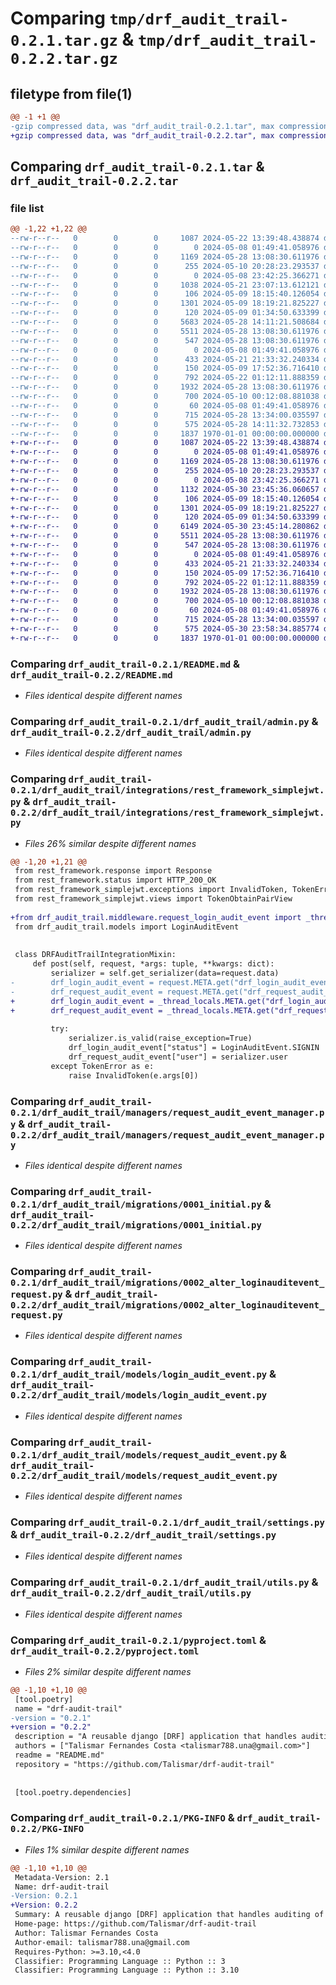 # Comparing `tmp/drf_audit_trail-0.2.1.tar.gz` & `tmp/drf_audit_trail-0.2.2.tar.gz`

## filetype from file(1)

```diff
@@ -1 +1 @@
-gzip compressed data, was "drf_audit_trail-0.2.1.tar", max compression
+gzip compressed data, was "drf_audit_trail-0.2.2.tar", max compression
```

## Comparing `drf_audit_trail-0.2.1.tar` & `drf_audit_trail-0.2.2.tar`

### file list

```diff
@@ -1,22 +1,22 @@
--rw-r--r--   0        0        0     1087 2024-05-22 13:39:48.438874 drf_audit_trail-0.2.1/README.md
--rw-r--r--   0        0        0        0 2024-05-08 01:49:41.058976 drf_audit_trail-0.2.1/drf_audit_trail/__init__.py
--rw-r--r--   0        0        0     1169 2024-05-28 13:08:30.611976 drf_audit_trail-0.2.1/drf_audit_trail/admin.py
--rw-r--r--   0        0        0      255 2024-05-10 20:28:23.293537 drf_audit_trail-0.2.1/drf_audit_trail/apps.py
--rw-r--r--   0        0        0        0 2024-05-08 23:42:25.366271 drf_audit_trail-0.2.1/drf_audit_trail/integrations/__init__.py
--rw-r--r--   0        0        0     1038 2024-05-21 23:07:13.612121 drf_audit_trail-0.2.1/drf_audit_trail/integrations/rest_framework_simplejwt.py
--rw-r--r--   0        0        0      106 2024-05-09 18:15:40.126054 drf_audit_trail-0.2.1/drf_audit_trail/managers/__init__.py
--rw-r--r--   0        0        0     1301 2024-05-09 18:19:21.825227 drf_audit_trail-0.2.1/drf_audit_trail/managers/request_audit_event_manager.py
--rw-r--r--   0        0        0      120 2024-05-09 01:34:50.633399 drf_audit_trail-0.2.1/drf_audit_trail/middleware/__init__.py
--rw-r--r--   0        0        0     5683 2024-05-28 14:11:21.508684 drf_audit_trail-0.2.1/drf_audit_trail/middleware/request_login_audit_event.py
--rw-r--r--   0        0        0     5511 2024-05-28 13:08:30.611976 drf_audit_trail-0.2.1/drf_audit_trail/migrations/0001_initial.py
--rw-r--r--   0        0        0      547 2024-05-28 13:08:30.611976 drf_audit_trail-0.2.1/drf_audit_trail/migrations/0002_alter_loginauditevent_request.py
--rw-r--r--   0        0        0        0 2024-05-08 01:49:41.058976 drf_audit_trail-0.2.1/drf_audit_trail/migrations/__init__.py
--rw-r--r--   0        0        0      433 2024-05-21 21:33:32.240334 drf_audit_trail-0.2.1/drf_audit_trail/mixins.py
--rw-r--r--   0        0        0      150 2024-05-09 17:52:36.716410 drf_audit_trail-0.2.1/drf_audit_trail/models/__init__.py
--rw-r--r--   0        0        0      792 2024-05-22 01:12:11.888359 drf_audit_trail-0.2.1/drf_audit_trail/models/login_audit_event.py
--rw-r--r--   0        0        0     1932 2024-05-28 13:08:30.611976 drf_audit_trail-0.2.1/drf_audit_trail/models/request_audit_event.py
--rw-r--r--   0        0        0      700 2024-05-10 00:12:08.881038 drf_audit_trail-0.2.1/drf_audit_trail/settings.py
--rw-r--r--   0        0        0       60 2024-05-08 01:49:41.058976 drf_audit_trail-0.2.1/drf_audit_trail/tests.py
--rw-r--r--   0        0        0      715 2024-05-28 13:34:00.035597 drf_audit_trail-0.2.1/drf_audit_trail/utils.py
--rw-r--r--   0        0        0      575 2024-05-28 14:11:32.732853 drf_audit_trail-0.2.1/pyproject.toml
--rw-r--r--   0        0        0     1837 1970-01-01 00:00:00.000000 drf_audit_trail-0.2.1/PKG-INFO
+-rw-r--r--   0        0        0     1087 2024-05-22 13:39:48.438874 drf_audit_trail-0.2.2/README.md
+-rw-r--r--   0        0        0        0 2024-05-08 01:49:41.058976 drf_audit_trail-0.2.2/drf_audit_trail/__init__.py
+-rw-r--r--   0        0        0     1169 2024-05-28 13:08:30.611976 drf_audit_trail-0.2.2/drf_audit_trail/admin.py
+-rw-r--r--   0        0        0      255 2024-05-10 20:28:23.293537 drf_audit_trail-0.2.2/drf_audit_trail/apps.py
+-rw-r--r--   0        0        0        0 2024-05-08 23:42:25.366271 drf_audit_trail-0.2.2/drf_audit_trail/integrations/__init__.py
+-rw-r--r--   0        0        0     1132 2024-05-30 23:45:36.060657 drf_audit_trail-0.2.2/drf_audit_trail/integrations/rest_framework_simplejwt.py
+-rw-r--r--   0        0        0      106 2024-05-09 18:15:40.126054 drf_audit_trail-0.2.2/drf_audit_trail/managers/__init__.py
+-rw-r--r--   0        0        0     1301 2024-05-09 18:19:21.825227 drf_audit_trail-0.2.2/drf_audit_trail/managers/request_audit_event_manager.py
+-rw-r--r--   0        0        0      120 2024-05-09 01:34:50.633399 drf_audit_trail-0.2.2/drf_audit_trail/middleware/__init__.py
+-rw-r--r--   0        0        0     6149 2024-05-30 23:45:14.280862 drf_audit_trail-0.2.2/drf_audit_trail/middleware/request_login_audit_event.py
+-rw-r--r--   0        0        0     5511 2024-05-28 13:08:30.611976 drf_audit_trail-0.2.2/drf_audit_trail/migrations/0001_initial.py
+-rw-r--r--   0        0        0      547 2024-05-28 13:08:30.611976 drf_audit_trail-0.2.2/drf_audit_trail/migrations/0002_alter_loginauditevent_request.py
+-rw-r--r--   0        0        0        0 2024-05-08 01:49:41.058976 drf_audit_trail-0.2.2/drf_audit_trail/migrations/__init__.py
+-rw-r--r--   0        0        0      433 2024-05-21 21:33:32.240334 drf_audit_trail-0.2.2/drf_audit_trail/mixins.py
+-rw-r--r--   0        0        0      150 2024-05-09 17:52:36.716410 drf_audit_trail-0.2.2/drf_audit_trail/models/__init__.py
+-rw-r--r--   0        0        0      792 2024-05-22 01:12:11.888359 drf_audit_trail-0.2.2/drf_audit_trail/models/login_audit_event.py
+-rw-r--r--   0        0        0     1932 2024-05-28 13:08:30.611976 drf_audit_trail-0.2.2/drf_audit_trail/models/request_audit_event.py
+-rw-r--r--   0        0        0      700 2024-05-10 00:12:08.881038 drf_audit_trail-0.2.2/drf_audit_trail/settings.py
+-rw-r--r--   0        0        0       60 2024-05-08 01:49:41.058976 drf_audit_trail-0.2.2/drf_audit_trail/tests.py
+-rw-r--r--   0        0        0      715 2024-05-28 13:34:00.035597 drf_audit_trail-0.2.2/drf_audit_trail/utils.py
+-rw-r--r--   0        0        0      575 2024-05-30 23:58:34.885774 drf_audit_trail-0.2.2/pyproject.toml
+-rw-r--r--   0        0        0     1837 1970-01-01 00:00:00.000000 drf_audit_trail-0.2.2/PKG-INFO
```

### Comparing `drf_audit_trail-0.2.1/README.md` & `drf_audit_trail-0.2.2/README.md`

 * *Files identical despite different names*

### Comparing `drf_audit_trail-0.2.1/drf_audit_trail/admin.py` & `drf_audit_trail-0.2.2/drf_audit_trail/admin.py`

 * *Files identical despite different names*

### Comparing `drf_audit_trail-0.2.1/drf_audit_trail/integrations/rest_framework_simplejwt.py` & `drf_audit_trail-0.2.2/drf_audit_trail/integrations/rest_framework_simplejwt.py`

 * *Files 26% similar despite different names*

```diff
@@ -1,20 +1,21 @@
 from rest_framework.response import Response
 from rest_framework.status import HTTP_200_OK
 from rest_framework_simplejwt.exceptions import InvalidToken, TokenError
 from rest_framework_simplejwt.views import TokenObtainPairView
 
+from drf_audit_trail.middleware.request_login_audit_event import _thread_locals
 from drf_audit_trail.models import LoginAuditEvent
 
 
 class DRFAuditTrailIntegrationMixin:
     def post(self, request, *args: tuple, **kwargs: dict):
         serializer = self.get_serializer(data=request.data)
-        drf_login_audit_event = request.META.get("drf_login_audit_event")
-        drf_request_audit_event = request.META.get("drf_request_audit_event")
+        drf_login_audit_event = _thread_locals.META.get("drf_login_audit_event")
+        drf_request_audit_event = _thread_locals.META.get("drf_request_audit_event")
 
         try:
             serializer.is_valid(raise_exception=True)
             drf_login_audit_event["status"] = LoginAuditEvent.SIGNIN
             drf_request_audit_event["user"] = serializer.user
         except TokenError as e:
             raise InvalidToken(e.args[0])
```

### Comparing `drf_audit_trail-0.2.1/drf_audit_trail/managers/request_audit_event_manager.py` & `drf_audit_trail-0.2.2/drf_audit_trail/managers/request_audit_event_manager.py`

 * *Files identical despite different names*

### Comparing `drf_audit_trail-0.2.1/drf_audit_trail/migrations/0001_initial.py` & `drf_audit_trail-0.2.2/drf_audit_trail/migrations/0001_initial.py`

 * *Files identical despite different names*

### Comparing `drf_audit_trail-0.2.1/drf_audit_trail/migrations/0002_alter_loginauditevent_request.py` & `drf_audit_trail-0.2.2/drf_audit_trail/migrations/0002_alter_loginauditevent_request.py`

 * *Files identical despite different names*

### Comparing `drf_audit_trail-0.2.1/drf_audit_trail/models/login_audit_event.py` & `drf_audit_trail-0.2.2/drf_audit_trail/models/login_audit_event.py`

 * *Files identical despite different names*

### Comparing `drf_audit_trail-0.2.1/drf_audit_trail/models/request_audit_event.py` & `drf_audit_trail-0.2.2/drf_audit_trail/models/request_audit_event.py`

 * *Files identical despite different names*

### Comparing `drf_audit_trail-0.2.1/drf_audit_trail/settings.py` & `drf_audit_trail-0.2.2/drf_audit_trail/settings.py`

 * *Files identical despite different names*

### Comparing `drf_audit_trail-0.2.1/drf_audit_trail/utils.py` & `drf_audit_trail-0.2.2/drf_audit_trail/utils.py`

 * *Files identical despite different names*

### Comparing `drf_audit_trail-0.2.1/pyproject.toml` & `drf_audit_trail-0.2.2/pyproject.toml`

 * *Files 2% similar despite different names*

```diff
@@ -1,10 +1,10 @@
 [tool.poetry]
 name = "drf-audit-trail"
-version = "0.2.1"
+version = "0.2.2"
 description = "A reusable django [DRF] application that handles auditing of requests and logins"
 authors = ["Talismar Fernandes Costa <talismar788.una@gmail.com>"]
 readme = "README.md"
 repository = "https://github.com/Talismar/drf-audit-trail"
 
 
 [tool.poetry.dependencies]
```

### Comparing `drf_audit_trail-0.2.1/PKG-INFO` & `drf_audit_trail-0.2.2/PKG-INFO`

 * *Files 1% similar despite different names*

```diff
@@ -1,10 +1,10 @@
 Metadata-Version: 2.1
 Name: drf-audit-trail
-Version: 0.2.1
+Version: 0.2.2
 Summary: A reusable django [DRF] application that handles auditing of requests and logins
 Home-page: https://github.com/Talismar/drf-audit-trail
 Author: Talismar Fernandes Costa
 Author-email: talismar788.una@gmail.com
 Requires-Python: >=3.10,<4.0
 Classifier: Programming Language :: Python :: 3
 Classifier: Programming Language :: Python :: 3.10
```

